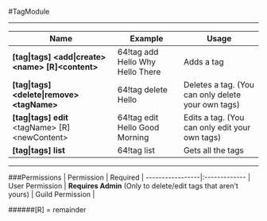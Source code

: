 #TagModule

---

| Name                                                              | Example                           | Usage
|-------------------------------------------------------------------|-----------------------------------|----------
| **[tag&#124;tags] <add&#124;create> &lt;name> [R]&lt;content>**   | 64!tag add Hello Why Hello There  | Adds a tag
| **[tag&#124;tags] <delete&#124;remove> &lt;tagName>**             | 64!tag delete Hello               | Deletes a tag. (You can only delete your own tags)
| **[tag&#124;tags] edit** &lt;tagName> [R]&lt;newContent>          | 64!tag edit Hello Good Morning    | Edits a tag. (You can only edit your own tags)
| **[tag&#124;tags] list**                                          | 64!tag list                       | Gets all the tags

---
###Permissions
| Permission       | Required
| -----------------|:-------------
| User Permission  | **Requires Admin** (Only to delete/edit tags that aren't yours)
| Guild Permission |

######[R] = remainder